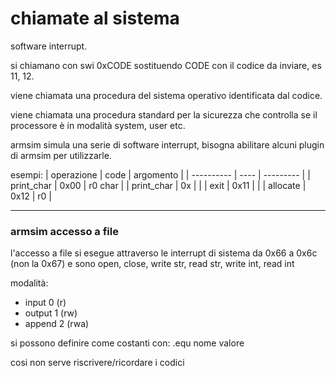 # chiamate al sistema

software interrupt.

si chiamano con swi 0xCODE sostituendo CODE con il codice da inviare, es 11, 12.

viene chiamata una procedura del sistema operativo identificata dal codice.

viene chiamata una procedura standard per la sicurezza che controlla se il processore è in modalità system, user etc.

armsim simula una serie di software interrupt, bisogna abilitare alcuni plugin di armsim per utilizzarle.

esempi:
| operazione | code | argomento |
| ---------- | ---- | --------- |
| print_char | 0x00 | r0 char   |
| print_char | 0x   |           |
| exit       | 0x11 |           |
| allocate   | 0x12 | r0        |

---
### armsim accesso a file

l'accesso a file si esegue attraverso le interrupt di sistema da 0x66 a 0x6c (non la 0x67) e sono open, close, write str, read str, write int, read int

modalità:
* input 0   (r)
* output 1  (rw)
* append 2  (rwa)

si possono definire come costanti con: .equ nome valore

cosi non serve riscrivere/ricordare i codici
